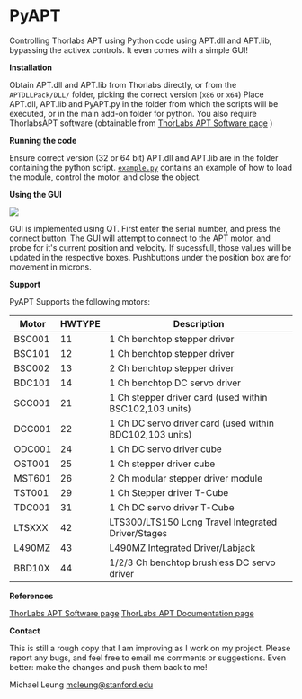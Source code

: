 PyAPT
=====
Controlling Thorlabs APT using Python code using APT.dll and APT.lib, bypassing the activex controls.
It even comes with a simple GUI!

**Installation**

Obtain APT.dll and APT.lib from Thorlabs directly, or from the ```APTDLLPack/DLL/``` folder, picking the correct version (```x86``` or ```x64```)
Place APT.dll, APT.lib and PyAPT.py in the folder from which the scripts will be executed, or in the main add-on folder for python.
You also require ThorlabsAPT software (obtainable from [ThorLabs APT Software page](http://www.thorlabs.us/software_pages/ViewSoftwarePage.cfm?Code=APT) )

**Running the code**

Ensure correct version (32 or 64 bit) APT.dll and APT.lib are in the folder containing the python script.
[```example.py```](example.py) contains an example of how to load the module, control the motor, and close the object.

**Using the GUI**

![](https://cloud.githubusercontent.com/assets/5076314/7212786/91687864-e521-11e4-89c9-4a843e87a142.png)

GUI is implemented using QT. First enter the serial number, and press the connect button.
The GUI will attempt to connect to the APT motor, and probe for it's current position and velocity. If sucessfull, those values will be updated in the respective boxes.
Pushbuttons under the position box are for movement in microns.

**Support**

PyAPT Supports the following motors:

Motor | HWTYPE | Description
------|--------|----------------
BSC001 | 11 | 1 Ch benchtop stepper driver
BSC101 | 12	| 1 Ch benchtop stepper driver
BSC002 | 13 | 2 Ch benchtop stepper driver
BDC101 | 14 | 1 Ch benchtop DC servo driver
SCC001 | 21 | 1 Ch stepper driver card (used within BSC102,103 units)
DCC001 | 22 | 1 Ch DC servo driver card (used within BDC102,103 units)
ODC001 | 24 | 1 Ch DC servo driver cube
OST001 | 25 | 1 Ch stepper driver cube
MST601 | 26 | 2 Ch modular stepper driver module
TST001 | 29 | 1 Ch Stepper driver T-Cube
TDC001 | 31 | 1 Ch DC servo driver T-Cube
LTSXXX | 42 | LTS300/LTS150 Long Travel Integrated Driver/Stages
L490MZ | 43 | L490MZ Integrated Driver/Labjack
BBD10X | 44 | 1/2/3 Ch benchtop brushless DC servo driver


**References**

[ThorLabs APT Software page](http://www.thorlabs.us/software_pages/ViewSoftwarePage.cfm?Code=APT)
[ThorLabs APT Documentation page](http://www.thorlabs.us/software/apt/APT_Communications_Protocol_Rev_15.pdf)

**Contact**

This is still a rough copy that I am improving as I work on my project. Please report any bugs, and feel free to email me comments or suggestions. Even better: make the changes and push them back to me!

Michael Leung
mcleung@stanford.edu
